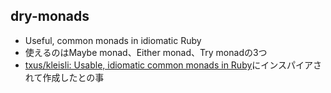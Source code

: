 ## dry-monads

* Useful, common monads in idiomatic Ruby
* 使えるのはMaybe monad、Either monad、Try monadの3つ
* [txus/kleisli: Usable, idiomatic common monads in Ruby](https://github.com/txus/kleisli)にインスパイアされて作成したとの事
